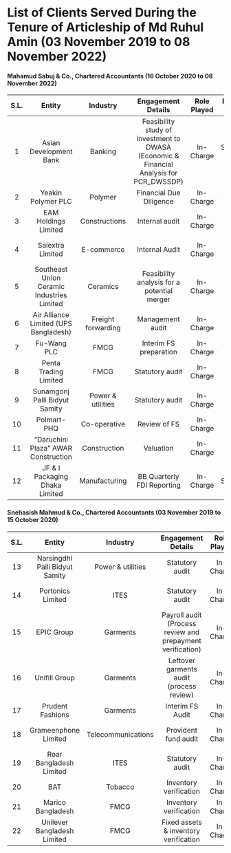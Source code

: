 # List of Clients Served During the Tenure of Articleship of Md Ruhul Amin (03 November 2019 to 08 November 2022)
#### Mahamud Sabuj & Co., Chartered Accountants (16 October 2020 to 08 November 2022)
|S.L.|Entity|Industry|Engagement Details|Role Played|Reporting Period|
|:-----:|:--------:|:----------------:|:-----------:|:------------:|:--------------:|
|1|Asian Development Bank|Banking|Feasibility study of investment to DWASA (Economic & Financial Analysis for PCR_DWSSDP)|In-Charge|September 2021|
|2|Yeakin Polymer PLC|Polymer|Financial Due Diligence|In-Charge|31 March 2022|
|3|EAM Holdings Limited|Constructions|Internal audit|In-Charge|Project based|
|4|Salextra Limited|E-commerce|Internal Audit|In-Charge|30 June 2020 & 2021|
|5|Southeast Union Ceramic Industries Limited|Ceramics|Feasibility analysis for a potential merger|In-Charge|30 June 2021|
|6|Air Alliance Limited (UPS Bangladesh)|Freight forwarding|Management audit|In-Charge|30 June 2021|
|7|Fu-Wang PLC|FMCG|Interim FS preparation|In-Charge|31 March 2022|
|8|Penta Trading Limited|FMCG|Statutory audit|In-Charge|30 June 2021|
|9|Sunamgonj Palli Bidyut Samity|Power & utilities|Statutory audit|In-Charge|30 June 2022|
|10|Polmart-PHQ|Co-operative|Review of FS|In-Charge|30 June 2022|
|11|“Daruchini Plaza” AWAR Construction|Construction|Valuation|In-Charge|N/A|
|12|JF & I Packaging Dhaka Limited|Manufacturing|BB Quarterly FDI Reporting|In-Charge|30 September 2022|
#### Snehasish Mahmud & Co., Chartered Accountants (03 November 2019 to 15 October 2020)
|S.L.|Entity|Industry|Engagement Details|Role Played|Reporting Period|
|:-----:|:--------:|:----------------:|:-----------:|:------------:|:--------------:|
|13|Narsingdhi Palli Bidyut Samity|Power & utilities|Statutory audit|In-Charge|30 June 2019|
|14|Portonics Limited|ITES|Statutory audit|In-Charge|30 June 2019, & 2020|
|15|EPIC Group|Garments|Payroll audit (Process review and prepayment verification)|In-Charge|October 2019 to March 2020|
|16|Unifill Group|Garments|Leftover garments audit (process review)|In-Charge|31 December 2019|
|17|Prudent Fashions|Garments|Interim FS Audit|In-Charge|30 June 2020|
|18|Grameenphone Limited|Telecommunications|Provident fund audit|In-Charge|31 December 2019|
|19|Roar Bangladesh Limited|ITES|Statutory audit|In-Charge|30 June 2020|
|20|BAT|Tobacco|Inventory verification|In-Charge|Monthly|
|21|Marico Bangladesh|FMCG|Inventory verification|In-Charge|Monthly|
|22|Unilever Bangladesh Limited|FMCG|Fixed assets & inventory verification|In-Charge|Monthly|
